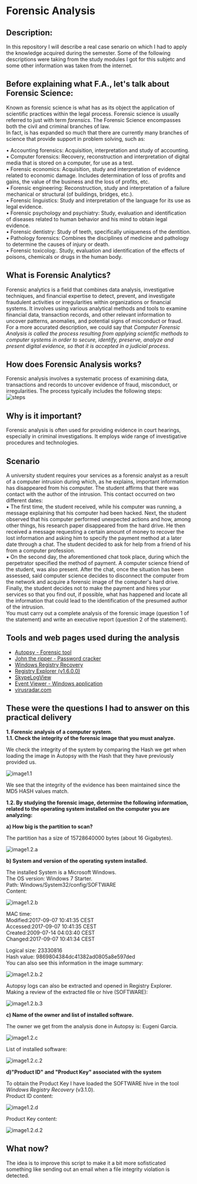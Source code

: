 # Forensic Analysis

## Description:
In this repository I will describe a real case senario on which I had to apply the knowledge acquired during the semester.
Some of the following descriptions were taking from the study modules I got for this subjetc and some other information was taken from the internet.

## Before explaining what F.A., let's talk about Forensic Science:

Known as forensic science is what has as its object the application of scientific practices within the legal process. Forensic science is usually referred to just with term <i>forensics</i>. The
Forensic Science encompasses both the civil and criminal branches of law.  
In fact, is has expanded so much that there are currently many branches of science that provide support in problem solving, such as:  

• Accounting forensics: Acquisition, interpretation and study of accounting.  
• Computer forensics: Recovery, reconstruction and interpretation of digital media that is stored on a computer, for use as a test.  
• Forensic economics: Acquisition, study and interpretation of evidence related to economic damage. Includes determination of loss of profits and gains, the value of the business and the loss of profits, etc.  
• Forensic engineering: Reconstruction, study and interpretation of a failure mechanical or structural (of buildings, bridges, etc.).  
• Forensic linguistics: Study and interpretation of the language for its use as legal evidence.  
• Forensic psychology and psychiatry: Study, evaluation and identification of diseases related to human behavior and his mind to obtain legal evidence.  
• Forensic dentistry: Study of teeth, specifically uniqueness of the dentition.  
• Pathology forensics: Combines the disciplines of medicine and pathology to determine the causes of injury or death.  
• Forensic toxicolog:. Study, evaluation and identification of the effects of poisons, chemicals or drugs in the human body.

## What is Forensic Analytics?  

Forensic analytics is a field that combines data analysis, investigative techniques, and financial expertise to detect, prevent, and investigate fraudulent activities or irregularities within organizations or financial systems. It involves using various analytical methods and tools to examine financial data, transaction records, and other relevant information to uncover patterns, anomalies, and potential signs of misconduct or fraud.  
For a more accurated description, we could say that <i>Computer Forensic Analysis is called the process resulting from applying scientific methods to computer systems in order to secure, identify, preserve, analyze and present digital evidence, so that it is accepted in a judicial process</i>.

## How does Forensic Analysis works?  

Forensic analysis involves a systematic process of examining data, transactions and records to uncover evidence of fraud, misconduct, or irregularities. The process typically includes the following steps:  
![steps](imgs/steps.png)

## Why is it important?  

Forensic analysis is often used for providing evidence in court hearings, especially in criminal investigations. It employs wide range of investigative procedures and technologies.

## Scenario  

A university student requires your services as a forensic analyst as a result of a computer intrusion during which, as he explains, important information has disappeared from his computer.
The student affirms that there was contact with the author of the intrusion. This contact occurred on two different dates:  
▪ The first time, the student received, while his computer was running, a message explaining that his computer had been hacked. Next, the student observed that his computer performed unexpected actions and how, among other things, his research paper disappeared from the hard drive. He then received a message requesting a certain amount of money to recover the lost information and asking him to specify the payment method at a later date through a chat. The student decided to ask for help from a friend of his from a computer profession.  
▪ On the second day, the aforementioned chat took place, during which the perpetrator specified the method of payment. A computer science friend of the student, was also present. After the chat, once the situation has been assessed, said computer science decides to disconnect the computer from the network and acquire a forensic image of the computer's hard drive. Finally, the student decides not to make the payment and hires your services so that you find out, if possible, what has happened and locate all the information that could lead to the identification of the presumed author of the intrusion.  
You must carry out a complete analysis of the forensic image (question 1 of the statement) and write an executive report (question 2 of the statement).  

## Tools and web pages used during the analysis  

- [Autopsy - Forensic tool](https://www.autopsy.com/)
- [John the ripper - Password cracker](https://www.openwall.com/john/)
- [Windows Registry Recovery](https://www.mitec.cz/wrr.html)
- [Registry Explorer (v1.6.0.0)](https://ericzimmerman.github.io/#!index.md)
- [SkypeLogView](https://www.nirsoft.net/utils/skype_log_view.html)
- [Event Viewer - Windows application](https://www.howtogeek.com/123646/htg-explains-what-the-windows-event-viewer-is-and-how-you-can-use-it/)
- [virusradar.com](https://www.virusradar.com/)

## These were the questions I had to answer on this practical delivery  

<b>1. Forensic analysis of a computer system.  
1.1. Check the integrity of the forensic image that you must analyze.</b>  

We check the integrity of the system by comparing the Hash we get when loading the image in Autopsy with the Hash that they have previously provided us.  

![image1.1](imgs/image1.1.png)  

We see that the integrity of the evidence has been maintained since the MD5 HASH values
match.  

<b>1.2. By studying the forensic image, determine the following information, related to the operating system installed on the computer you are analyzing:</b> 

<b>a) How big is the partition to scan?</b>  

The partition has a size of 15728640000 bytes (about 16 Gigabytes).  

![image1.2.a](imgs/image1.2.a.png)  

<b>b) System and version of the operating system installed.</b>  

The installed System is a Microsoft Windows.  
The OS version: Windows 7 Starter.  
Path: Windows/System32/config/SOFTWARE  
Content:  

![image1.2.b](imgs/image1.2.b.png)  

MAC time:  
Modified:2017-09-07 10:41:35 CEST  
Accessed:2017-09-07 10:41:35 CEST  
Created:2009-07-14 04:03:40 CEST  
Changed:2017-09-07 10:41:34 CEST  

Logical size: 23330816  
Hash value: 9869804384dc41382ad0805a8e597ded  
You can also see this information in the image summary:  

![image1.2.b.2](imgs/image.1.2.b.2.png)  
  
Autopsy logs can also be extracted and opened in Registry Explorer.  
Making a review of the extracted file or hive (SOFTWARE):  

![image1.2.b.3](imgs/image.1.2.b.3.png) 

<b>c) Name of the owner and list of installed software.</b>  

The owner we get from the analysis done in Autopsy is: Eugeni Garcia. 

![image1.2.c](imgs/image.1.2.c.png) 

List of installed software:

![image1.2.c.2](imgs/image.1.2.c.2.png) 

<b>d)"Product ID" and "Product Key" associated with the system</b>  

To obtain the Product Key I have loaded the SOFTWARE hive in the tool <i>Windows Registry Recovery</i> (v3.1.0).  
Product ID content:  

![image1.2.d](imgs/image.1.2.d.png)  

Product Key content:  

![image1.2.d.2](imgs/image.1.2.d.2.png)  

<!--
<b>e) Date and time of installation of the operating system</b>
Determine brand and model (if possible) of the following hardware: CPU, monitor, graphics card, Ethernet and Wireless card (0.5 points)
1.3. It determines which users the system has defined (without taking into account the users defined by default) and locates the date and time of the last logon of each located user (0.5 points).
1.4. Perform the following actions, answer the questions and locate the relevant evidence, associating it, if possible, with the user to which it belongs (only those related to the criminal act stated in the statement):
to. Locate the documents (PDF files, text files, spreadsheets, etc.) that may be related to any allegedly criminal conduct (0.5 points).
b. Locates the deleted files and determines if any are relevant to the investigated cause (0.5 points).
c. Locate the relevant compressed files. Have you located any password protected files? Have you been able to access its content? (checks that there is no malicious program) (1 point).
-->

## What now?

The idea is to improve this script to make it a bit more sofisticated something like sending out an email when a file integrity violation is detected.
